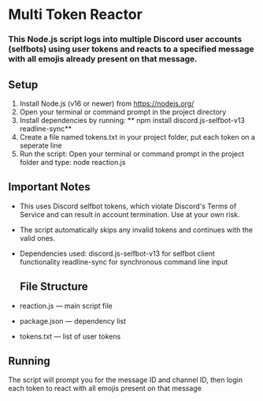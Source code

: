 # Multi Token Reactor

### This Node.js script logs into multiple Discord user accounts (selfbots) using user tokens and reacts to a specified message with all emojis already present on that message.


## Setup

1. Install Node.js (v16 or newer) from https://nodejs.org/
2. Open your terminal or command prompt in the project directory
3. Install dependencies by running:
  ** npm install discord.js-selfbot-v13 readline-sync**
5. Create a file named tokens.txt in your project folder, put each token on a seperate line
6.  Run the script:
   Open your terminal or command prompt in the project folder and type: node reaction.js


## Important Notes

- This uses Discord selfbot tokens, which violate Discord's Terms of Service and can result in account termination. Use at your own risk.
- The script automatically skips any invalid tokens and continues with the valid ones.
- Dependencies used:
  discord.js-selfbot-v13 for selfbot client functionality
  readline-sync for synchronous command line input


  ## File Structure

- reaction.js — main script file

- package.json — dependency list

- tokens.txt — list of user tokens 


## Running

The script will prompt you for the message ID and channel ID, then login each token to react with all emojis present on that message
